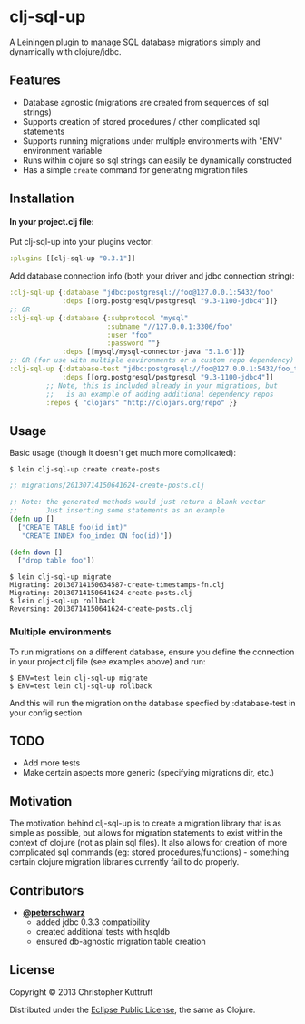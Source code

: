 # clj-sql-up
A Leiningen plugin to manage SQL database migrations simply and dynamically with clojure/jdbc.

## Features
* Database agnostic (migrations are created from sequences of sql strings)
* Supports creation of stored procedures / other complicated sql statements
* Supports running migrations under multiple environments with "ENV" environment variable
* Runs within clojure so sql strings can easily be dynamically constructed
* Has a simple `create` command for generating migration files

## Installation
#### In your project.clj file:

Put clj-sql-up into your plugins vector:
```clojure
:plugins [[clj-sql-up "0.3.1"]]
```

Add database connection info (both your driver and jdbc connection string):

```clojure
:clj-sql-up {:database "jdbc:postgresql://foo@127.0.0.1:5432/foo"
             :deps [[org.postgresql/postgresql "9.3-1100-jdbc4"]]}
;; OR
:clj-sql-up {:database {:subprotocol "mysql"
                        :subname "//127.0.0.1:3306/foo"
                        :user "foo"
                        :password ""}
             :deps [[mysql/mysql-connector-java "5.1.6"]]}
;; OR (for use with multiple environments or a custom repo dependency)
:clj-sql-up {:database-test "jdbc:postgresql://foo@127.0.0.1:5432/foo_test"
             :deps [[org.postgresql/postgresql "9.3-1100-jdbc4"]]
	     ;; Note, this is included already in your migrations, but
	     ;;   is an example of adding additional dependency repos
	     :repos { "clojars" "http://clojars.org/repo" }}

```

## Usage
Basic usage (though it doesn't get much more complicated):

    $ lein clj-sql-up create create-posts

```clojure
;; migrations/20130714150641624-create-posts.clj

;; Note: the generated methods would just return a blank vector
;;       Just inserting some statements as an example
(defn up []
  ["CREATE TABLE foo(id int)"
   "CREATE INDEX foo_index ON foo(id)"])

(defn down []
  ["drop table foo"])
```
	$ lein clj-sql-up migrate
	Migrating: 20130714150634587-create-timestamps-fn.clj
	Migrating: 20130714150641624-create-posts.clj
	$ lein clj-sql-up rollback
	Reversing: 20130714150641624-create-posts.clj

### Multiple environments
To run migrations on a different database, ensure you define the connection in your project.clj file (see examples above)
and run:

	$ ENV=test lein clj-sql-up migrate
	$ ENV=test lein clj-sql-up rollback

And this will run the migration on the database specfied by :database-test in your config section

## TODO
* Add more tests
* Make certain aspects more generic (specifying migrations dir, etc.)

## Motivation
The motivation behind clj-sql-up is to create a migration library that is as simple as possible, but allows for migration statements to exist within the context of clojure (not as plain sql files).  It also allows for creation of more complicated sql commands (eg: stored procedures/functions) - something certain clojure migration libraries currently fail to do properly.

## Contributors
* **[@peterschwarz](https://github.com/peterschwarz)**
    * added jdbc 0.3.3 compatibility
    * created additional tests with hsqldb
    * ensured db-agnostic migration table creation

## License
Copyright © 2013 Christopher Kuttruff

Distributed under the [Eclipse Public License](http://www.eclipse.org/legal/epl-v10.html), the same as Clojure.
